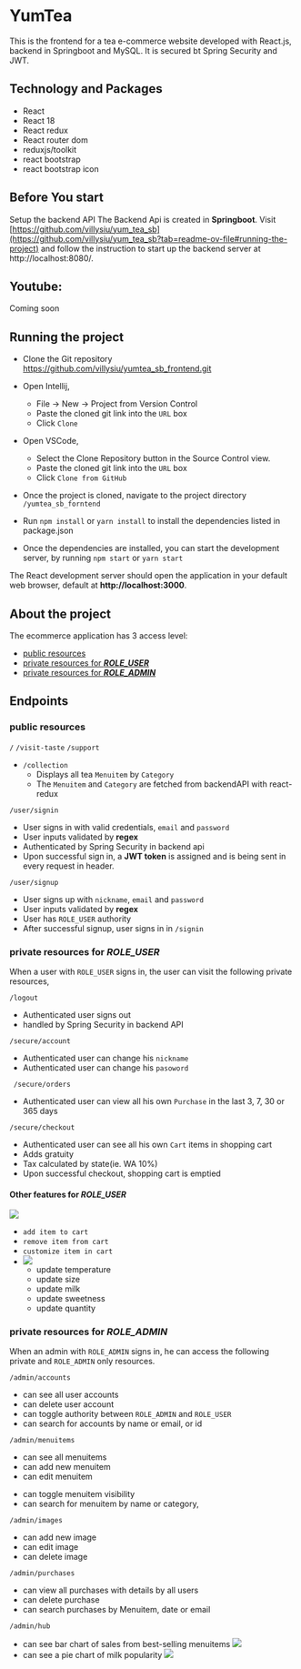 # YumTea #
This is the frontend for a tea e-commerce website developed with React.js, backend in Springboot and MySQL. It is secured bt Spring Security and JWT.

## Technology and Packages
- React
- React  18
- React redux
- React router dom
- reduxjs/toolkit
- react bootstrap
- react bootstrap icon


## Before You start
Setup the backend API
The Backend Api is created in **Springboot**.
Visit [https://github.com/villysiu/yum_tea_sb](https://github.com/villysiu/yum_tea_sb?tab=readme-ov-file#running-the-project)
and follow the instruction to start up the backend server at http://localhost:8080/.

## Youtube:  ##

Coming soon


## Running the project ##

- Clone the Git repository https://github.com/villysiu/yumtea_sb_frontend.git
- Open Intellij,
    - File -> New -> Project from Version Control
    - Paste the cloned git link into the `URL` box
    - Click `Clone`
  
- Open VSCode,
  - Select the Clone Repository button in the Source Control view.
  - Paste the cloned git link into the `URL` box
  - Click `Clone from GitHub`

- Once the project is cloned, navigate to the project directory `/yumtea_sb_forntend`

- Run `npm install` or `yarn install` to install the dependencies listed in package.json
- Once the dependencies are installed, you can start the development server, by running `npm start` or `yarn start`

The React development server should open the application in your default web browser, default at **http://localhost:3000**.



## About the project ##

The ecommerce application has 3 access level:  
- [public resources](https://github.com/villysiu/yumtea_sb_frontend/tree/master?tab=readme-ov-file#public-resources)
- [private resources for **_ROLE_USER_**](https://github.com/villysiu/yumtea_sb_frontend/tree/master?tab=readme-ov-file#private-resources-for-role_user)
- [private resources for **_ROLE_ADMIN_** ](https://github.com/villysiu/yumtea_sb_frontend/tree/master?tab=readme-ov-file#private-resources-for-role_admin)



## Endpoints ##
### public resources ###
`/`
`/visit-taste` 
`/support`

- `/collection`
  - Displays all tea `Menuitem` by `Category`
  - The `Menuitem` and `Category` are fetched from backendAPI with react-redux

 `/user/signin` 
  - User signs in with valid credentials, `email` and `password`
  - User inputs validated by **regex** 
  - Authenticated by Spring Security in backend api
  - Upon successful sign in, a **JWT token** is assigned and is being sent in every request in header.

`/user/signup `
  - User signs up with `nickname`, `email` and `password`
  - User inputs validated by **regex**
  - User has `ROLE_USER` authority
  - After successful signup, user signs in in `/signin`

### private resources for **_ROLE_USER_** ###
When a user with `ROLE_USER` signs in,
the user can visit the following private resources,

`/logout`
  - Authenticated user signs out
  - handled by Spring Security in backend API

`/secure/account `
- Authenticated user can change his `nickname`
- Authenticated user can change his `pasoword`

` /secure/orders`
- Authenticated user can view all his own `Purchase` in the last 3, 7, 30 or 365  days

`/secure/checkout `
- Authenticated user can see all his own `Cart` items in shopping cart
- Adds gratuity
- Tax calculated by state(ie. WA 10%) 
- Upon successful checkout, shopping cart is emptied


#### Other features for **_ROLE_USER_**
![](https://github.com/villysiu/yumtea_sb_frontend/blob/master/public/readme/cart.png?raw=true)
- `add item to cart`
- `remove item from cart`
- `customize item in cart`
- ![](https://github.com/villysiu/yumtea_sb_frontend/blob/master/public/readme/customize.png?raw=true)
  - update temperature
  - update size
  - update milk
  - update sweetness
  - update quantity


### private resources for **_ROLE_ADMIN_** ###
When an admin with `ROLE_ADMIN` signs in, he can access 
the following private and `ROLE_ADMIN` only resources.

`/admin/accounts`
 - can see all user accounts
 - can delete user account
 - can toggle authority between  `ROLE_ADMIN` and `ROLE_USER`
 - can search for accounts by name or email, or id

`/admin/menuitems`
- can see all menuitems
 - can add new menuitem
 - can edit menuitem

[//]: # ( - can delete menuitem)
 - can toggle menuitem visibility
 - can search for menuitem by name or category,

`/admin/images`
- can add new image 
- can edit image
- can delete image

`/admin/purchases`
- can view all purchases with details by all users
- can delete purchase
- can search purchases by Menuitem, date or email

`/admin/hub`
- can see bar chart of sales from best-selling menuitems
![](https://github.com/villysiu/yumtea_sb_frontend/blob/master/public/homepage/barchart.png?raw=true)
- can see a pie chart of milk popularity 
![](https://github.com/villysiu/yumtea_sb_frontend/blob/master/public/homepage/piechart.png?raw=true)